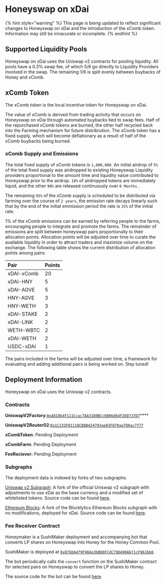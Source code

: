 # Honeyswap on xDai

{% hint style="warning" %}
This page is being updated to reflect significant changes to Honeyswap on xDai and the introduction of the xComb token. Information may still be innacurate or incomplete. 
{% endhint %}

## Supported Liquidity Pools

Honeyswap on xDai uses the Uniswap v2 contracts for pooling liquidity. All pools have a 0.3% swap fee, of which 5/6 go directly to Liquidity Providers involved in the swap. The remaining 1/6 is split evenly between buybacks of Honey and xComb.

## xComb Token

The xComb token is the local incentive token for Honeyswap on xDai.

The value of xComb is derived from trading activity that occurs on Honeyswap on xDai through automated buybacks tied to swap fees. Half of the repurchased xComb tokens are burned, the other half recycled back into the Farming mechanism for future distribrution. The xComb token has a fixed supply, which will become deflationary as a result of half of the xComb buybacks being burned. 

### xComb Supply and Emissions 

The total fixed supply of xComb tokens is `1,000,000`. An initial airdrop of `5%` of the total fixed supply was airdropped to existing Honeyswap Liquidity providers proportional to the amount time and liquidity value contributed to Honeyswap prior to the airdrop. `10%` of airdropped tokens are immediately liquid, and the other `90%` are released continuously over `6 Months` . 

The remaining `95%` of the xComb supply is scheduled to be distributed via farming over the course of `2 years`, the emission rate decays linearly such that by the end of the initial emmission period  the rate is `25%` of the initial rate. 

1% of the xComb emissions can be earned by referring people to the farms, encouraging people to integrate and promote the farms.  The remainder of emissions are split between honeyswap pairs proportionally to their allocation points. Allocation points will be adjusted over time to curate the available liquidity in order to attract traders and maximize volume on the exchange. The following table shows the current distribution of allocation points among pairs:

| Pair | Points |
| :--- | :--- |
| xDAI-xComb | 20 |
| xDAI-HNY | 5 |
| xDAI-AGVE | 5 |
| HNY-AGVE | 3 |
| HNY-WETH | 3 |
| xDAI-STAKE | 2 |
| xDAI-LINK | 2 |
| WETH-WBTC | 2 |
| xDAI-WETH | 2 |
| USDC-xDAI | 1 |

The pairs included in the farms will be adjusted over time, a framework for evaluating and adding additional pairs is being worked on. Stay tuned!

## Deployment Information

Honeyswap on xDai uses the Uniswap v2 contracts. 

### Contracts

**UniswapV2Factory**:[`0xA818b4F111Ccac7AA31D0BCc0806d64F2E0737D7`](https://blockscout.com/poa/xdai/address/0xA818b4F111Ccac7AA31D0BCc0806d64F2E0737D7)\*\*\*\*

**UniswapV2Router02**:[`0x1C232F01118CB8B424793ae03F870aa7D0ac7f77`](https://blockscout.com/poa/xdai/address/0x1C232F01118CB8B424793ae03F870aa7D0ac7f77)

**xCombToken**: Pending Deployment

**xCombFarm**: Pending Deployment

**FeeReciever:** Pending Deployment

### Subgraphs

The deployment data is indexed by forks of two subgraphs:

[Uniswap v2 Subgraph](https://thegraph.com/explorer/subgraph/1hive/uniswap-v2): A fork of the official Uniswap v2 subgraph with adjustments to use xDai as the base currency and a modified set of whitelisted tokens. Source code can be found [here](https://github.com/1Hive/uniswap-v2-subgraph).

[Ethereum Blocks](https://thegraph.com/explorer/subgraph/1hive/xdai-blocks): A fork of the Blocklytics Ethereum Blocks subgraph with no modifications, deployed for xDai. Source code can be found [here](https://github.com/1Hive/ethereum-blocks).

### Fee Receiver Contract

Honeymaker is a SushiMaker deployment and accompanying bot that converts LP shares on Honeyswap into Honey for the Honey Common Pool.

SushiMaker is deployed at [`0x076b64f9F966e3bBD0FCdC79D490Ab71cF961bb0`](https://blockscout.com/poa/xdai/address/0x076b64f9F966e3bBD0FCdC79D490Ab71cF961bb0).

The bot periodically calls the `convert` function on the SushiMaker contract for selected pairs on Honeyswap to convert the LP shares to Honey.

The source code for the bot can be found [here](https://github.com/1hive/honeymaker).

